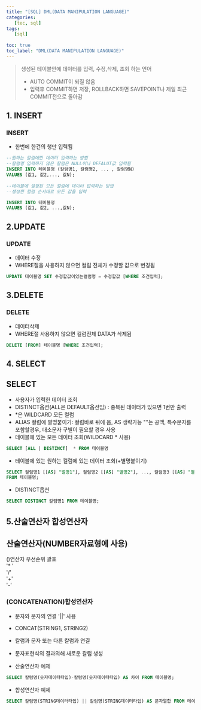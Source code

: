 ```yaml
---
title: "[SQL] DML(DATA MANIPULATION LANGUAGE)"
categories:
   [tec, sql]
tags:
   [sql]
   
toc: true
toc_label: "DML(DATA MANIPULATION LANGUAGE)"
---
```

> 생성된 테이블안에 데이터를 입력, 수정,삭제, 조회 하는 언어  
>- AUTO COMMIT이 되질 않음  
>- 입력후 COMMIT하면 저장, ROLLBACK하면 SAVEPOINT나 제일 최근 COMMIT전으로 돌아감  

## 1. INSERT

### INSERT
- 한번에 한건의 행만 입력됨


```sql
--원하는 칼럼에만 데이터 입력하는 방법
--칼럼명 입력하지 않은 칼럼은 NULL이나 DEFALUT값 입력됨
INSERT INTO 테이블명 (칼럼명1, 칼럼명2, ... , 칼럼명N)
VALUES (값1, 값2,..., 값N);
 
--테이블에 설정된 모든 컬럼에 데이터 입력하는 방법
--생성한 컬럼 순서대로 모든 값을 입력

INSERT INTO 테이블명
VALUES (값1, 값2, ...,값N);
```   

## 2.UPDATE

### UPDATE
- 데이터 수정
- WHERE절을 사용하지 않으면 컬럼 전체가 수정할 값으로 변경됨


```sql
UPDATE 테이블명 SET 수정할값이있는컬럼명 = 수정할값 [WHERE 조건입력]; 
```

## 3.DELETE

### DELETE
- 데이터삭제
- WHERE절 사용하지 않으면 컬럼전체 DATA가 삭제됨

```sql
DELETE [FROM] 테이블명 [WHERE 조건입력];
```

## 4. SELECT

## SELECT
- 사용자가 입력한 데이터 조회
- DISTINCT옵션(ALL은 DEFAULT옵션임) : 중복된 데이터가 있으면 1번만 출력
- *은 WILDCARD 모든 컬럼
- ALIAS 컬럼에 별명붙이기: 컬럼바로 뒤에 옴, AS 생략가능
                                          ""는 공백, 특수문자를 포함할경우, 대소문자 구별이 필요할 경우 사용
- 테이블에 있는 모든 데이터 조회(WILDCARD * 사용)

```sql
SELECT [ALL | DISTINCT]  * FROM 테이블명
```

- 테이블에 있는 원하는 컬럼에 있는 데이터 조회(+별명붙이기)  

```sql
SELECT 컬럼명1 [[AS] "벌명1"], 컬럼명2 [[AS] "별명2"], ..., 컬럼명3 [[AS] "별명3"] 
FROM 테이블명;
```

- DISTINCT옵션

```sql
SELECT DISTINCT 칼럼명1 FROM 테이블명;
```

## 5.산술연산자 합성연산자

## 산술연산자(NUMBER자료형에 사용)
()연산자 우선순위 괄호  
'* '  
'/'   
'+'  
'-'  
  

### (CONCATENATION)합성연산자
- 문자와 문자의 연결 '||' 사용
- CONCAT(STRING1, STRING2)
- 칼럼과 문자 또는 다른 칼럼과 연결
- 문자표현식의 결과의해 새로운 칼럼 생성   


- 산술연산자 예제

```sql
SELECT 칼럼명(숫자데이터타입)-칼럼명(숫자데이터타입) AS 차이 FROM 테이블명;
```  

- 합성연산자 예제  

```sql
SELECT 칼럼명(STRING데이터타입) || 칼럼명(STRING데이터타입) AS 문자열합 FROM 테이블명;
```

